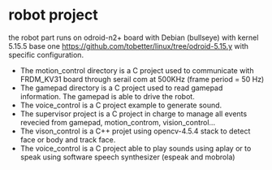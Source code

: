 # robot project
the robot part runs on odroid-n2+ board with Debian (bullseye) with kernel 5.15.5 base one https://github.com/tobetter/linux/tree/odroid-5.15.y
with specific configuration.

- The motion_control directory is a C project used to communicate with FRDM_KV31 board through serail com at 500KHz (frame period = 50 Hz)
- The gamepad directory is a C project used to read gamepad information. The gamepad is able to drive the robot.
- The voice_control is a C project example to generate sound.
- The supervisor project is a C project in charge to manage all events revecied from gamepad, motion_controm, vision_control...
- The vison_control is a C++ projet using opencv-4.5.4 stack to detect face or body and track face.
- The voice_control is a C project able to play sounds using aplay or to speak using software speech synthesizer (espeak and mobrola)   
